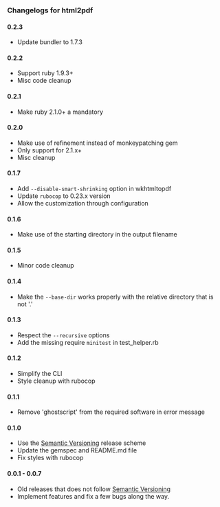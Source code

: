 ### Changelogs for html2pdf
#### 0.2.3

- Update bundler to 1.7.3

#### 0.2.2

- Support ruby 1.9.3+
- Misc code cleanup

#### 0.2.1

- Make ruby 2.1.0+ a mandatory

#### 0.2.0

- Make use of refinement instead of monkeypatching gem
- Only support for 2.1.x+
- Misc cleanup

#### 0.1.7

- Add `--disable-smart-shrinking` option in wkhtmltopdf
- Update `rubocop` to 0.23.x version
- Allow the customization through configuration

#### 0.1.6

- Make use of the starting directory in the output filename

#### 0.1.5

- Minor code cleanup

#### 0.1.4

- Make the `--base-dir` works properly with the relative directory that is not '.'

#### 0.1.3

- Respect the `--recursive` options
- Add the missing require `minitest` in test_helper.rb

#### 0.1.2

- Simplify the CLI
- Style cleanup with rubocop

#### 0.1.1

- Remove 'ghostscript' from the required software in error message

#### 0.1.0

- Use the [Semantic Versioning][] release scheme
- Update the gemspec and README.md file
- Fix styles with rubocop

#### 0.0.1 - 0.0.7

- Old releases that does not follow [Semantic Versioning][]
- Implement features and fix a few bugs along the way.

[agile_utils]: https://github.com/agilecreativity/agile_utils
[code_lister]: https://github.com/agilecreativity/code_lister
[gemnasium]: https://gemnasium.com/agilecreativity/html2pdf
[codeclimate]: https://codeclimate.com/github/agilecreativity/html2pdf
[minitest]: https://github.com/seattlerb/minitest
[Semantic Versioning]: http://semver.org/
